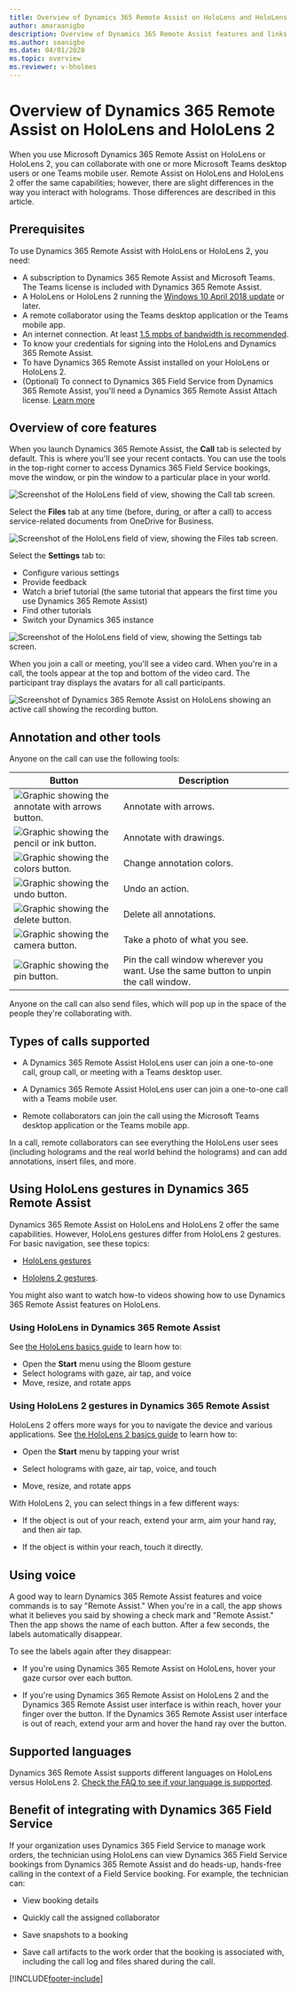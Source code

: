 ```yaml
---
title: Overview of Dynamics 365 Remote Assist on HoloLens and HoloLens 2
author: amaraanigbo
description: Overview of Dynamics 365 Remote Assist features and links to HoloLens and HoloLens 2 gestures 
ms.author: soanigbo
ms.date: 04/01/2020
ms.topic: overview
ms.reviewer: v-bholmes
---
```


# Overview of Dynamics 365 Remote Assist on HoloLens and HoloLens 2

When you use Microsoft Dynamics 365 Remote Assist on HoloLens or HoloLens 2, you can collaborate with one or more Microsoft Teams desktop users or one Teams mobile user. Remote Assist on HoloLens and HoloLens 2 offer the same capabilities; however, there are slight differences in the way you interact with holograms. Those differences are described in this article.

## Prerequisites

To use Dynamics 365 Remote Assist with HoloLens or HoloLens 2, you need:

- A subscription to Dynamics 365 Remote Assist and Microsoft Teams. The Teams license is included with Dynamics 365 Remote Assist. 
- A HoloLens or HoloLens 2 running the [Windows 10 April 2018 update](requirements.md) or later.
- A remote collaborator using the Teams desktop application or the Teams mobile app.  
- An internet connection. At least [1.5 mpbs of bandwidth is recommended](/microsoftteams/upgrade-prepare-environment-prepare-network#bandwidth-planning).
- To know your credentials for signing into the HoloLens and Dynamics 365 Remote Assist.
- To have Dynamics 365 Remote Assist installed on your HoloLens or HoloLens 2.
- (Optional) To connect to Dynamics 365 Field Service from Dynamics 365 Remote Assist, you'll need a Dynamics 365 Remote Assist Attach license. [Learn more](buy-remote-assist.md)

## Overview of core features

When you launch Dynamics 365 Remote Assist, the **Call** tab is selected by default. This is where you'll see your recent contacts. You can use the tools in the top-right corner to access Dynamics 365 Field Service bookings, move the window, or pin the window to a particular place in your world.  

![Screenshot of the HoloLens field of view, showing the Call tab screen.](media/02.00-contacts.png)

Select the **Files** tab at any time (before, during, or after a call) to access service-related documents from OneDrive for Business.

![Screenshot of the HoloLens field of view, showing the Files tab screen.](media/06.00-files.png "Files")

Select the **Settings** tab to:

- Configure various settings
- Provide feedback
- Watch a brief tutorial (the same tutorial that appears the first time you use Dynamics 365 Remote Assist)
- Find other tutorials 
- Switch your Dynamics 365 instance

![Screenshot of the HoloLens field of view, showing the Settings tab screen.](media/08.00-settings.png "Settings")

When you join a call or meeting, you'll see a video card. When you're in a call, the tools appear at the top and bottom of the video card. The participant tray displays the avatars for all call participants.  

![Screenshot of Dynamics 365 Remote Assist on HoloLens showing an active call showing the recording button.](media/03.00-call.png)

## Annotation and other tools

Anyone on the call can use the following tools:

|Button|Description|
|------|-----------------------------------------------------------------------------------|
|![Graphic showing the annotate with arrows button.](media/RAHL_Arrow.png "Arrow")|Annotate with arrows.|
|![Graphic showing the pencil or ink button.](media/RAHL_Ink.png "Ink")|Annotate with drawings.|
|![Graphic showing the colors button.](media/RAHL_Color.png "Colors")|Change annotation colors.|
|![Graphic showing the undo button.](media/RAHL_Undo.png "Undo")|Undo an action.|
|![Graphic showing the delete button.](media/RAHL_Trash.png "Delete")|Delete all annotations.|
|![Graphic showing the camera button.](media/RAHL_Camera.png "Camera")|Take a photo of what you see.|
|![Graphic showing the pin button.](media/RAHL_Pin.png "Pin")|Pin the call window wherever you want. Use the same button to unpin the call window.|

Anyone on the call can also send files, which will pop up in the space of the people they're collaborating with.  

## Types of calls supported

- A Dynamics 365 Remote Assist HoloLens user can join a one-to-one call, group call, or meeting with a Teams desktop user.

- A Dynamics 365 Remote Assist HoloLens user can join a one-to-one call with a Teams mobile user.

- Remote collaborators can join the call using the Microsoft Teams desktop application or the Teams mobile app.  

In a call, remote collaborators can see everything the HoloLens user sees (including holograms and the real world behind the holograms) and can add annotations, insert files, and more.

## Using HoloLens gestures in Dynamics 365 Remote Assist

Dynamics 365 Remote Assist on HoloLens and HoloLens 2 offer the same capabilities. However, HoloLens gestures differ from HoloLens 2 gestures. For basic navigation, see these topics:

- [HoloLens gestures](/hololens/hololens1-basic-usage)

- [Hololens 2 gestures](/hololens/hololens2-basic-usage). 

You might also want to watch how-to videos showing how to use Dynamics 365 Remote Assist features on HoloLens.

### Using HoloLens in Dynamics 365 Remote Assist

See [the HoloLens basics guide](/hololens/hololens1-basic-usage) to learn how to:

- Open the **Start** menu using the Bloom gesture
- Select holograms with gaze, air tap, and voice
- Move, resize, and rotate apps

### Using HoloLens 2 gestures in Dynamics 365 Remote Assist

HoloLens 2 offers more ways for you to navigate the device and various applications. See [the HoloLens 2 basics guide](/hololens/hololens2-basic-usage) to learn how to:

- Open the **Start** menu by tapping your wrist

- Select holograms with gaze, air tap, voice, and touch

- Move, resize, and rotate apps

With HoloLens 2, you can select things in a few different ways:

- If the object is out of your reach, extend your arm, aim your hand ray, and then air tap.

- If the object is within your reach, touch it directly.

## Using voice

A good way to learn Dynamics 365 Remote Assist features and voice commands is to say "Remote Assist." When you're in a call, the app shows what it believes you said by showing a check mark and "Remote Assist." Then the app shows the name of each button. After a few seconds, the labels automatically disappear.

To see the labels again after they disappear:

- If you're using Dynamics 365 Remote Assist on HoloLens, hover your gaze cursor over each button.

- If you're using Dynamics 365 Remote Assist on HoloLens 2 and the Dynamics 365 Remote Assist user interface is within reach, hover your finger over the button. If the Dynamics 365 Remote Assist user interface is out of reach, extend your arm and hover the hand ray over the button.

## Supported languages

Dynamics 365 Remote Assist supports different languages on HoloLens versus HoloLens 2. [Check the FAQ to see if your language is supported](faq-hololens.md).

## Benefit of integrating with Dynamics 365 Field Service

If your organization uses Dynamics 365 Field Service to manage work orders, the technician using HoloLens can view Dynamics 365 Field Service bookings from Dynamics 365 Remote Assist and do heads-up, hands-free calling in the context of a Field Service booking. For example, the technician can:

- View booking details

- Quickly call the assigned collaborator  

- Save snapshots to a booking

- Save call artifacts to the work order that the booking is associated with, including the call log and files shared during the call.

[!INCLUDE[footer-include](../includes/footer-banner.md)]
